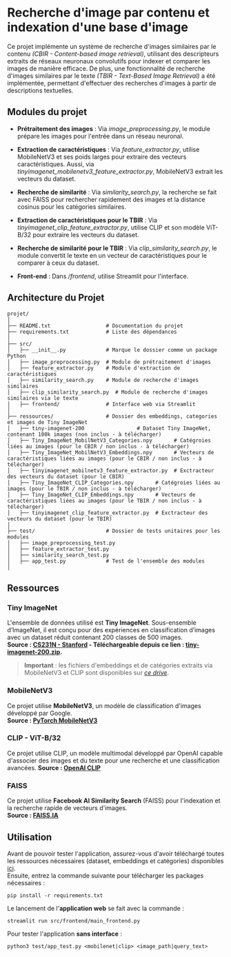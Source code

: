 # Recherche d'image par contenu et indexation d'une base d'image
Ce projet implémente un système de recherche d'images similaires par le contenu *(CBIR - Content-based image retrieval)*, utilisant des descripteurs extraits de réseaux neuronaux convolutifs pour indexer et comparer les images de manière efficace. De plus, une fonctionnalité de recherche d'images similaires par le texte *(TBIR - Text-Based Image Retrieval)* a été implémentée, permettant d'effectuer des recherches d'images à partir de descriptions textuelles. 

## Modules du projet
- **Prétraitement des images** : Via *image_preprocessing.py*, le module prépare les images pour l'entrée dans un réseau neuronal.
- **Extraction de caractéristiques** : Via *feature_extractor.py*, utilise MobileNetV3 et ses poids larges pour extraire des vecteurs caractéristiques. Aussi, via *tinyimagenet_mobilenetv3_feature_extractor.py*, MobileNetV3 extrait les vecteurs du dataset.
- **Recherche de similarité** : Via *similarity_search.py*, la recherche se fait avec FAISS pour rechercher rapidement des images et la distance cosinus pour les catégories similaires.


- **Extraction de caractéristiques pour le TBIR** : Via *tinyimagenet_clip_feature_extractor.py*, utilise CLIP et son modèle ViT-B/32 pour extraire les vecteurs du dataset.
- **Recherche de similarité pour le TBIR** : Via *clip_similarity_search.py*, le module convertit le texte en un vecteur de caractéristiques pour le comparer à ceux du dataset.


- **Front-end** : Dans */frontend*, utilise Streamlit pour l'interface.

## Architecture du Projet
```
projet/
│
├── README.txt                  # Documentation du projet
├── requirements.txt            # Liste des dépendances
│
├── src/
│   ├── __init__.py             # Marque le dossier comme un package Python
│   ├── image_preprocessing.py  # Module de prétraitement d'images
│   ├── feature_extractor.py    # Module d'extraction de caractéristiques
│   ├── similarity_search.py    # Module de recherche d'images similaires
│   ├── clip_similarity_search.py  # Module de recherche d'images similaires via le texte
│   ├── frontend/               # Interface web via Streamlit
│
├── ressources/                 # Dossier des embeddings, categories et images de Tiny ImageNet
│   ├── tiny-imagenet-200                 # Dataset Tiny ImageNet, contenant 100k images (non inclus - à télécharger)
│   ├── Tiny_ImageNet_MobilNetV3_Categories.npy       # Catégroies liées au images (pour le CBIR / non inclus - à télécharger)
│   ├── Tiny_ImageNet_MobilNetV3_Embeddings.npy       # Vecteurs de caractéristiques liées au images (pour le CBIR / non inclus - à télécharger)
│   ├── tinyimagenet_mobilnetv3_feature_extractor.py  # Exctracteur des vecteurs du dataset (pour le CBIR)
│   ├── Tiny_ImageNet_CLIP_Categories.npy       # Catégroies liées au images (pour le TBIR / non inclus - à télécharger)
│   ├── Tiny_ImageNet_CLIP_Embeddings.npy       # Vecteurs de caractéristiques liées au images (pour le TBIR / non inclus - à télécharger)
│   ├── tinyimagenet_clip_feature_extractor.py  # Exctracteur des vecteurs du dataset (pour le TBIR)
│
├── test/                       # Dossier de tests unitaires pour les modules
│   ├── image_preprocessing_test.py
│   ├── feature_extractor_test.py
│   ├── similarity_search_test.py
│   ├── app_test.py             # Test de l'ensemble des modules
│
```

## Ressources
### Tiny ImageNet
L'ensemble de données utilisé est **Tiny ImageNet**. Sous-ensemble d’ImageNet, il est conçu pour des expériences en classification d’images avec un dataset réduit contenant 200 classes de 500 images.\
**Source : [CS231N - Stanford](https://cs231n.stanford.edu/) - Téléchargeable depuis ce lien : [tiny-imagenet-200.zip](http://cs231n.stanford.edu/tiny-imagenet-200.zip).**

> **Important** : les fichiers d'embeddings et de catégories extraits via MobileNetV3 et CLIP sont disponibles sur *[ce drive](https://drive.google.com/drive/folders/1fG2j6oRhhP7w1kNZm0svfod8yZNfy3pU?usp=share_link)*.

### MobileNetV3 
Ce projet utilise **MobileNetV3**, un modèle de classification d'images développé par Google.  
**Source : [PyTorch MobileNetV3](https://pytorch.org/vision/stable/models/generated/torchvision.models.mobilenet_v3_small.html)**  

### CLIP - ViT-B/32
Ce projet utilise CLIP, un modèle multimodal développé par OpenAI capable d'associer des images et du texte pour une recherche et une classification avancées.
**Source : [OpenAI CLIP](https://openai.com/index/clip/)**

### FAISS
Ce projet utilise **Facebook AI Similarity Search** (FAISS) pour l'indexation et la recherche rapide de vecteurs d'images.\
**Source : [FAISS.IA](https://faiss.ai/)**

## Utilisation
Avant de pouvoir tester l'application, assurez-vous d'avoir téléchargé toutes les ressources nécessaires (dataset, embeddings et catégories) disponibles [ici](#tiny-imagenet).\
Ensuite, entrez la commande suivante pour télécharger les packages nécessaires : 
```
pip install -r requirements.txt
```

Le lancement de l'**application web** se fait avec la commande :
```
streamlit run src/frontend/main_frontend.py
```
Pour tester l'application **sans interface** :
```
python3 test/app_test.py <mobilenet|clip> <image_path|query_text>
```
